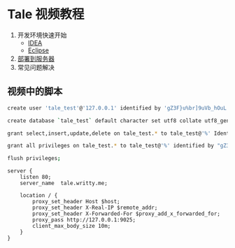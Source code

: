 # Tale 视频教程

1. 开发环境快速开始
    - [IDEA](https://v.qq.com/x/page/b0379xmo0ad.html)
    - [Eclipse](https://v.qq.com/x/page/x0379l5ttpq.html)
2. [部署到服务器](https://v.qq.com/x/page/b0379544hqe.html)
3. 常见问题解决

## 视频中的脚本

```bash
create user 'tale_test'@'127.0.0.1' identified by 'gZ3F}u%br]9uVb_hOuL:';

create database `tale_test` default character set utf8 collate utf8_general_ci;

grant select,insert,update,delete on tale_test.* to tale_test@'%' Identified by "gZ3F}u%br]9uVb_hOuL:";

grant all privileges on tale_test.* to tale_test@'%' identified by "gZ3F}u%br]9uVb_hOuL:";

flush privileges;
```

```nginx
server {
    listen 80;
	server_name  tale.writty.me;

	location / {
		proxy_set_header Host $host;
		proxy_set_header X-Real-IP $remote_addr;
		proxy_set_header X-Forwarded-For $proxy_add_x_forwarded_for;
		proxy_pass http://127.0.0.1:9025;
		client_max_body_size 10m;
    }
}

```